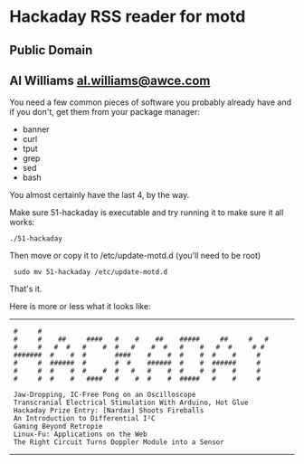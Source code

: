 # Hackaday RSS reader for motd
## Public Domain
## Al Williams al.williams@awce.com

You need a few common pieces of software you probably already have and if you don't, get them from your package manager:

* banner
* curl
* tput
* grep
* sed
* bash

You almost certainly have the last 4, by the way.

Make sure 51-hackaday is executable and try running it to make sure
it all works:

    ./51-hackaday

Then move or copy it to /etc/update-motd.d (you'll need to be root)

     sudo mv 51-hackaday /etc/update-motd.d

That's it.

Here is more or less what it looks like:


-----
     #     #
     #     #    ##     ####   #    #    ##    #####     ##     #   #
     #     #   #  #   #    #  #   #    #  #   #    #   #  #     # #
     #######  #    #  #       ####    #    #  #    #  #    #     #
     #     #  ######  #       #  #    ######  #    #  ######     #
     #     #  #    #  #    #  #   #   #    #  #    #  #    #     #
     #     #  #    #   ####   #    #  #    #  #####   #    #     #
     
     Jaw-Dropping, IC-Free Pong on an Oscilloscope
     Transcranial Electrical Stimulation With Arduino, Hot Glue
     Hackaday Prize Entry: [Nardax] Shoots Fireballs
     An Introduction to Differential I²C
     Gaming Beyond Retropie
     Linux-Fu: Applications on the Web
     The Right Circuit Turns Doppler Module into a Sensor
-----

